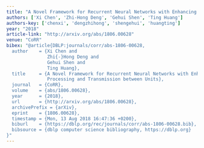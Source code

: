 ```yaml
---
title: "A Novel Framework for Recurrent Neural Networks with Enhancing Information Processing and Transmission between Units"
authors: ['Xi Chen', 'Zhi-Hong Deng', 'Gehui Shen', 'Ting Huang']
authors-key: ['chenxi', 'dengzhihong', 'shengehui', 'huangting']
year: "2018"
article-link: "http://arxiv.org/abs/1806.00628"
venue: "CoRR"
bibex: "@article{DBLP:journals/corr/abs-1806-00628,
  author    = {Xi Chen and
               Zhi{-}Hong Deng and
               Gehui Shen and
               Ting Huang},
  title     = {A Novel Framework for Recurrent Neural Networks with Enhancing Information
               Processing and Transmission between Units},
  journal   = {CoRR},
  volume    = {abs/1806.00628},
  year      = {2018},
  url       = {http://arxiv.org/abs/1806.00628},
  archivePrefix = {arXiv},
  eprint    = {1806.00628},
  timestamp = {Mon, 13 Aug 2018 16:47:36 +0200},
  biburl    = {https://dblp.org/rec/journals/corr/abs-1806-00628.bib},
  bibsource = {dblp computer science bibliography, https://dblp.org}
}"
---
```

